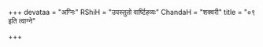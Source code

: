+++
devataa = "अग्निः"
RShiH = "उपस्तुतो वार्ष्टिहव्यः"
ChandaH = "शक्वरी"
title = "०९ इति त्वाग्ने"

+++

